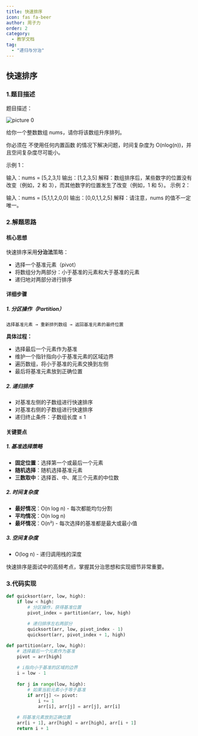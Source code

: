 ```yaml
---
title: 快速排序
icon: fas fa-beer
author: 周子力
order: 2
category:
  - 教学文档
tag:
  - "递归与分治"
---
```


## 快速排序

### 1.题目描述
题目描述：

![picture 0](https://oss.docs.z-xin.net/7ca9329325a0e560b6049baf0391459f892fd166801a9d829dce0bfacc5d4728.png)  

给你一个整数数组 nums，请你将该数组升序排列。

你必须在 不使用任何内置函数 的情况下解决问题，时间复杂度为 O(nlog(n))，并且空间复杂度尽可能小。

 

示例 1：

输入：nums = [5,2,3,1]
输出：[1,2,3,5]
解释：数组排序后，某些数字的位置没有改变（例如，2 和 3），而其他数字的位置发生了改变（例如，1 和 5）。
示例 2：

输入：nums = [5,1,1,2,0,0]
输出：[0,0,1,1,2,5]
解释：请注意，nums 的值不一定唯一。

### 2.解题思路

#### 核心思想
快速排序采用**分治法**策略：
- 选择一个基准元素（pivot）
- 将数组分为两部分：小于基准的元素和大于基准的元素
- 递归地对两部分进行排序

#### 详细步骤

##### 1. 分区操作（Partition）
```
选择基准元素 → 重新排列数组 → 返回基准元素的最终位置
```

**具体过程：**
- 选择最后一个元素作为基准
- 维护一个指针指向小于基准元素的区域边界
- 遍历数组，将小于基准的元素交换到左侧
- 最后将基准元素放到正确位置

##### 2. 递归排序
- 对基准左侧的子数组进行快速排序
- 对基准右侧的子数组进行快速排序
- 递归终止条件：子数组长度 ≤ 1



#### 关键要点

##### 1. 基准选择策略
- **固定位置**：选择第一个或最后一个元素
- **随机选择**：随机选择基准元素
- **三数取中**：选择首、中、尾三个元素的中位数

##### 2. 时间复杂度
- **最好情况**：O(n log n) - 每次都能均匀分割
- **平均情况**：O(n log n)
- **最坏情况**：O(n²) - 每次选择的基准都是最大或最小值

##### 3. 空间复杂度
- O(log n) - 递归调用栈的深度

快速排序是面试中的高频考点，掌握其分治思想和实现细节非常重要。

### 3.代码实现


```python
def quicksort(arr, low, high):
    if low < high:
        # 分区操作，获得基准位置
        pivot_index = partition(arr, low, high)
        
        # 递归排序左右两部分
        quicksort(arr, low, pivot_index - 1)
        quicksort(arr, pivot_index + 1, high)

def partition(arr, low, high):
    # 选择最后一个元素作为基准
    pivot = arr[high]
    
    # i指向小于基准的区域的边界
    i = low - 1
    
    for j in range(low, high):
        # 如果当前元素小于等于基准
        if arr[j] <= pivot:
            i += 1
            arr[i], arr[j] = arr[j], arr[i]
    
    # 将基准元素放到正确位置
    arr[i + 1], arr[high] = arr[high], arr[i + 1]
    return i + 1
```